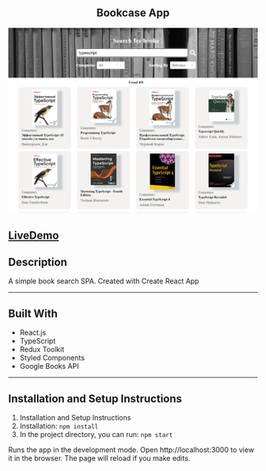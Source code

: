 <h2 align="center"> Bookcase App </h2>

<img src="./src/assets/img/label.png" alt="label">

## [LiveDemo](#)

## Description

A simple book search SPA.
Created with Create React App

---

## Built With

* React.js
* TypeScript
* Redux Toolkit
* Styled Components
* Google Books API

---

## Installation and Setup Instructions

1. Installation and Setup Instructions
2. Installation: `npm install`
3. In the project directory, you can run: `npm start`

Runs the app in the development mode.
Open http://localhost:3000 to view it in the browser. The page will reload if you make edits.

